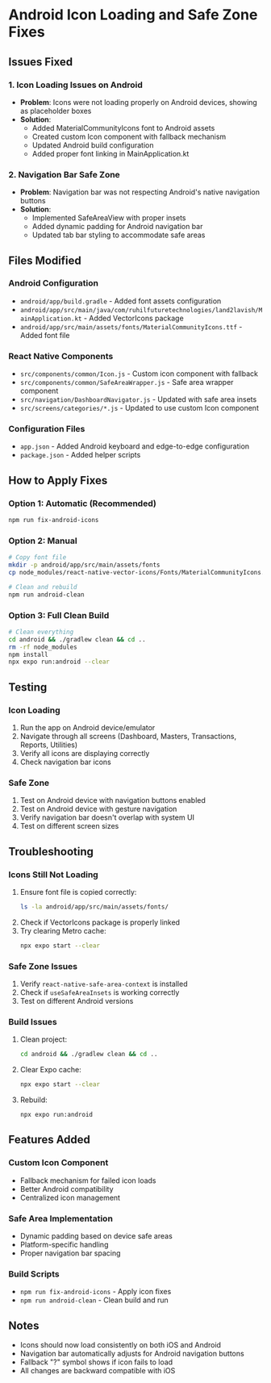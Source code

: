 # Android Icon Loading and Safe Zone Fixes

## Issues Fixed

### 1. Icon Loading Issues on Android
- **Problem**: Icons were not loading properly on Android devices, showing as placeholder boxes
- **Solution**: 
  - Added MaterialCommunityIcons font to Android assets
  - Created custom Icon component with fallback mechanism
  - Updated Android build configuration
  - Added proper font linking in MainApplication.kt

### 2. Navigation Bar Safe Zone
- **Problem**: Navigation bar was not respecting Android's native navigation buttons
- **Solution**:
  - Implemented SafeAreaView with proper insets
  - Added dynamic padding for Android navigation bar
  - Updated tab bar styling to accommodate safe areas

## Files Modified

### Android Configuration
- `android/app/build.gradle` - Added font assets configuration
- `android/app/src/main/java/com/ruhilfuturetechnologies/land2lavish/MainApplication.kt` - Added VectorIcons package
- `android/app/src/main/assets/fonts/MaterialCommunityIcons.ttf` - Added font file

### React Native Components
- `src/components/common/Icon.js` - Custom icon component with fallback
- `src/components/common/SafeAreaWrapper.js` - Safe area wrapper component
- `src/navigation/DashboardNavigator.js` - Updated with safe area insets
- `src/screens/categories/*.js` - Updated to use custom Icon component

### Configuration Files
- `app.json` - Added Android keyboard and edge-to-edge configuration
- `package.json` - Added helper scripts

## How to Apply Fixes

### Option 1: Automatic (Recommended)
```bash
npm run fix-android-icons
```

### Option 2: Manual
```bash
# Copy font file
mkdir -p android/app/src/main/assets/fonts
cp node_modules/react-native-vector-icons/Fonts/MaterialCommunityIcons.ttf android/app/src/main/assets/fonts/

# Clean and rebuild
npm run android-clean
```

### Option 3: Full Clean Build
```bash
# Clean everything
cd android && ./gradlew clean && cd ..
rm -rf node_modules
npm install
npx expo run:android --clear
```

## Testing

### Icon Loading
1. Run the app on Android device/emulator
2. Navigate through all screens (Dashboard, Masters, Transactions, Reports, Utilities)
3. Verify all icons are displaying correctly
4. Check navigation bar icons

### Safe Zone
1. Test on Android device with navigation buttons enabled
2. Test on Android device with gesture navigation
3. Verify navigation bar doesn't overlap with system UI
4. Test on different screen sizes

## Troubleshooting

### Icons Still Not Loading
1. Ensure font file is copied correctly:
   ```bash
   ls -la android/app/src/main/assets/fonts/
   ```
2. Check if VectorIcons package is properly linked
3. Try clearing Metro cache:
   ```bash
   npx expo start --clear
   ```

### Safe Zone Issues
1. Verify `react-native-safe-area-context` is installed
2. Check if `useSafeAreaInsets` is working correctly
3. Test on different Android versions

### Build Issues
1. Clean project:
   ```bash
   cd android && ./gradlew clean && cd ..
   ```
2. Clear Expo cache:
   ```bash
   npx expo start --clear
   ```
3. Rebuild:
   ```bash
   npx expo run:android
   ```

## Features Added

### Custom Icon Component
- Fallback mechanism for failed icon loads
- Better Android compatibility
- Centralized icon management

### Safe Area Implementation
- Dynamic padding based on device safe areas
- Platform-specific handling
- Proper navigation bar spacing

### Build Scripts
- `npm run fix-android-icons` - Apply icon fixes
- `npm run android-clean` - Clean build and run

## Notes

- Icons should now load consistently on both iOS and Android
- Navigation bar automatically adjusts for Android navigation buttons
- Fallback "?" symbol shows if icon fails to load
- All changes are backward compatible with iOS
